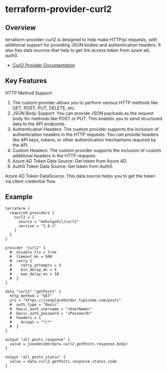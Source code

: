 # terraform-provider-curl2

## Overview
terraform-provider-curl2 is designed to help make HTTP(s) requests,
with additional support for providing JSON bodies and authentication headers.
It also has data sources that help to get the access token from azure ad, auth0.

* [Curl2 Provider Documentation](https://registry.terraform.io/providers/mehulgohil/curl2/latest/docs)

## Key Features
HTTP Method Support:
1. The custom provider allows you to perform various HTTP methods like GET, POST, PUT, DELETE, etc.
2. JSON Body Support: You can provide JSON payloads as the request body for methods like POST or PUT.
This enables you to send structured data to the API endpoints.
3. Authentication Headers: The custom provider supports the inclusion of authentication headers in the HTTP requests.
You can provide headers like API keys, tokens, or other authentication mechanisms required by the API.
4. Custom Headers: The custom provider supports the inclusion of custom additional headers in the HTTP requests.
5. Azure AD Token Data Source: Get token from Azure AD.
6. Auth0 Token Data Source: Get token from Auth0. 

Azure AD Token DataSource:
This data source helps you to get the token via client credential flow.

## Example

```hcl
terraform {
  required_providers {
    curl2 = {
      source = "mehulgohil/curl2"
      version = "1.6.1"
    }
  }
}

provider "curl2" {
  #  disable_tls = true
  #  timeout_ms = 500
  #  retry {
  #    retry_attempts = 5
  #    min_delay_ms = 5
  #    max_delay_ms = 10
  #  }
}

data "curl2" "getPosts" {
  http_method = "GET"
  uri = "https://jsonplaceholder.typicode.com/posts"
  #  auth_type = "Basic"
  #  basic_auth_username = "<UserName>"
  #  basic_auth_password = "<Password>"
  #  headers = {
  #    Accept = "*/*"
  #  }
}

output "all_posts_response" {
  value = jsondecode(data.curl2.getPosts.response.body)
}

output "all_posts_status" {
  value = data.curl2.getPosts.response.status_code
}
```



